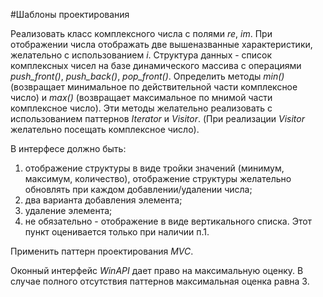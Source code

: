 #Шаблоны проектирования

Реализовать класс комплексного числа с полями *re*, *im*. При отображении числа отображать две вышеназванные характеристики, желательно с использованием *i*.
Структура данных - список комплексных чисел на базе динамического массива с операциями *push_front()*, *push_back()*, *pop_front()*.
Определить методы *min()* (возвращает минимальное по действительной части комплексное число) и *max()* (возвращает максимальное по мнимой части комплексное число). Эти методы желательно реализовать с использованием паттернов *Iterator* и *Visitor*. (При реализации *Visitor* желательно посещать комплексное число).

В интерфесе должно быть: 
1. отображение структуры в виде тройки значений (минимум, максимум, количество), отображение структуры желательно обновлять при каждом добавлении/удалении числа;
2. два варианта добавления элемента;
3. удаление элемента;
4. не обязательно - отображение в виде вертикального списка. Этот пункт оценивается только при наличии п.1.

Применить паттерн проектирования *MVC*.

Оконный интерфейс *WinAPI* дает право на максимальную оценку.
В случае полного отсутствия паттернов максимальная оценка равна 3.